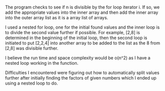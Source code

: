 The program checks to see if n is divisible by the for loop iterator i. If so, we add the appropriate values into the inner
array and then add the inner array into the outer array list as it is a array list of arrays.

I used a nested for loop, one for the initial found values and the inner loop is to divide the second value further if possible. For example, [2,8] is 
determined in the beginning of the initial loop, then the second loop is initiated to put [2,2,4] into another array to be added to the list as 
the 8 from [2,8] was divisible further.

I believe the run time and space complexity would be o(n^2) as I have a nested loop working in the function. 

Difficulties I encountered were figuring out how to automatically split values further after initially finding the factors of given numbers which I
ended up using a nested loop to do.  
